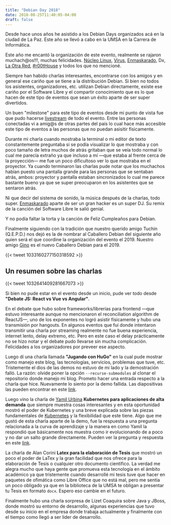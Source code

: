 ```yaml
---
title: "Debian Day 2018"
date: 2018-08-25T11:40:05-04:00
draft: false
---
```


Desde hace unos años he asistido a los Debian Days organizados acá en la ciudad de La Paz. Este año se llevó a cabo en la UMSA en la Carrera de Informática.

Este año me encantó la organización de este evento, realmente se rajaron muchach@os!!!, muchas felicidades. [Núcleo Linux](https://twitter.com/nucleognulinux), [Virus](https://twitter.com/alexandroqc), [Enmaskarado](https://twitter.com/LooperLane), Dx, [La Otra Red](https://lapaz.laotrared.net/), [#r00tHouse](https://www.hacklab.org.bo/) y todos los que no mencioné.

Siempre han habido charlas interesantes, encontrarse con los amigos y en general ese cariño que se tiene a la distribución Debian. Si bien no todos los asistentes, organizadores, etc. utilizan Debian directamente, existe ese cariño por el Software Libre y el compartir conocimiento que es lo que hacen de este tipo de eventos que sean un éxito aparte de ser super divertidos.

Un buen "milestone" para este tipo de eventos desde mi punto de vista fue  que pudo hacerse [livestream](https://www.youtube.com/watch?v=NkffNNpYtxU) de todo el evento. Entre las personas conectadas vi a amig@s de otras partes del país lo cual hace más accesible este tipo de eventos a las personas que no puedan asisitir físicamente.

Durante mi charla cuando mostraba la terminal o mi editor de texto constantemente preguntaba si se podía visualizar lo que mostraba y con poco tamaño de letra muchos de atrás gritaban que se veía todo normal lo cual me parecía extraño ya que incluso a mí &mdash;que estaba al frente cerca de la proyección&mdash; me fue un poco dificultoso ver lo que mostraba en el proyector. Ya cuando terminaron las charlas pude notar que los muchachos habían puesto una pantalla grande para las personas que se sentaban atrás, ambos: proyector y pantalla estaban sincronizados lo cual me parece bastante bueno ya que se super preocuparon en los asistentes que se sentaron atrás.

Ni que decir del sistema de sonido, la música después de la charlas, todo super. [Enmaskarado](https://twitter.com/LooperLane) aparte de ser un gran hacker es un super DJ. Su remix de la canción del Software Libre le salió genial.

Y no podía faltar la torta y la canción de Feliz Cumpleaños para Debian.

Finalmente siguiendo con la tradición que nuestro querido amigo Tuchin (Q.E.P.D.) nos dejó es la de nombrar al Caballero Debian del siguiente año quien será el que coordine la organización del evento el 2019. Nuestro amigo [Gino](https://twitter.com/linuxgeniero) es el nuevo Caballero Debian para el 2019.

{{< tweet 1033160277150318592 >}}


## Un resumen sobre las charlas

{{< tweet 1032641409281667073 >}}

Si bien no pude estar en el evento desde un inicio, pude ver todo desde **"Debate JS: React vs Vue vs Angular"**.

En el debate que hubo sobre frameworks/librerías para frontend &mdash;que estuvo interesante aunque no mencionaron el reconciliation algorithm de ReactJS&mdash;, uno de los exponentes no logró asistir físicamente y hubo una transmisión por hangouts. En algunos eventos que fuí donde intentaron transmitir una charla por streaming realmente no fue buena experiencia, internet lento, delay extremo, etc. Pero en este caso el delay prácticamente no se hizo notar y el debate pudo llevarse sin mucha complicación. Felicidades a los organizadores por preveer ese aspecto.

Luego dí una charla llamada **"Jugando con HuGo"** en la cual pude mostrar como manejo este blog, las tecnologías, servicios, problemas que tuve, etc. Tristemente el dios de las demos no estuvo de mi lado y la demostración falló. La razón: olvide poner la opción `--recurse-submodules` al clonar el repositorio donde manejo mi blog. Prometo hacer una entrada respecto a la charla que hice. Nuevamente lo siento por la demo fallida. Las diapositivas las pueden encontrar en este [link](https://slides.com/sergioguillen/jugando-con-hugo/live).

Luego vino la charla de [Yamil Urbina](https://twitter.com/yamilurbina) **Kubernetes para aplicaciones de alta demanda** que siempre muestra cosas interesantes y en esta oportunidad mostró el poder de Kubernetes y una breve explicada sobre las piezas fundamentales de [Kubernetes](https://kubernetes.io/) y la flexibilidad que este tiene. Algo que me gustó de esta charla aparte de la demo, fue la respuesta a una pregunta relacionada a la curva de aprendizaje y la manera en como Yamil la respondió que básicamente nos muestra como ir evolucionando de a poco y no dar un salto grande directamente. Pueden ver la pregunta y respuesta en este [link](https://youtu.be/NkffNNpYtxU?t=12494).

La charla de Alan Corini **Latex para la elaboración de Tesis** que mostró un poco el poder de LaTex y la gran facilidad que nos ofrece para la elaboración de Tesis o cualquier otro documento científico. La verdad me alegra mucho que haya gente que promueva esta tecnología en el ámbito académico ya que tristemente cuando desarrollé mi tesis tuve que hacer en paquetes de ofimática como Libre Office que no está mal, pero me sentía un poco obligado ya que en la biblioteca de la UMSA te obligan a presentar tu Tesis en formato `docx`. Espero eso cambie en el futuro.

Finalmente hubo una charla sorpresa de Lizet Coaquira sobre Java y JBoss, donde mostró su entorno de desarrollo, algunas experiencias que tuvo desde su inicio en el empresa donde trabaja actualmente y finalmente con el tiempo como llegó a ser lider de desarrollo.
